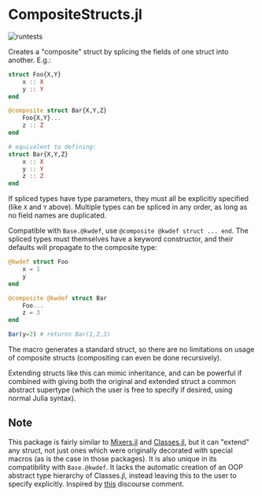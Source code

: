 
# CompositeStructs.jl

![runtests](https://github.com/marius311/CompositeStructs.jl/workflows/runtests/badge.svg)

Creates a "composite" struct by splicing the fields of one struct into another. E.g.:


```julia
struct Foo{X,Y}
    x :: X
    y :: Y
end

@composite struct Bar{X,Y,Z}
    Foo{X,Y}...
    z :: Z
end

# equivalent to defining:
struct Bar{X,Y,Z}
    x :: X
    y :: Y
    z :: Z
end
```


If spliced types have type parameters, they must all be explicitly specified (like `X` and `Y` above). Multiple types can be spliced in any order, as long as no field names are duplicated. 

Compatible with `Base.@kwdef`, use `@composite @kwdef struct ... end`. The spliced types must themselves have a keyword constructor, and their defaults will propagate to the composite type:

```julia
@kwdef struct Foo
    x = 1
    y
end

@composite @kwdef struct Bar
    Foo...
    z = 3
end

Bar(y=2) # returns Bar(1,2,3)
```

The macro generates a standard struct, so there are no limitations on usage of composite structs (compositing can even be done recursively). 

Extending structs like this can mimic inheritance, and can be powerful if combined with giving both the original and extended struct a common abstract supertype (which the user is free to specify if desired, using normal Julia syntax).

## Note

This package is fairly similar to [Mixers.jl](https://github.com/rafaqz/Mixers.jl) and [Classes.jl](https://github.com/rjplevin/Classes.jl), but it can "extend" any struct, not just ones which were originally decorated with special macros (as is the case in those packages). It is also unique in its compatibility with `Base.@kwdef`. It lacks the automatic creation of an OOP abstract type hierarchy of Classes.jl, instead leaving this to the user to specify explicitly.  Inspired by [this](https://discourse.julialang.org/t/eval-scoping-in-macros-or-removing-eval-completely/54602/3?u=marius311) discourse comment.
